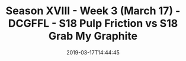 ---
title: Season XVIII - Week 3 (March 17) - DCGFFL - S18 Pulp Friction vs S18 Grab My
  Graphite
teams-score:
- team: _teams/s18-orange.md
  score: 28
- team: _teams/graphite.md
  score: 18
mvp: Jared Lucas (Orange), Cameron Burrell (Graphite)
game-ball: ''
season: 18
week: 3
date: '2019-03-17T14:44:45'
pageid: season-xviii-week-3-march-18-6939-vs-6918
---